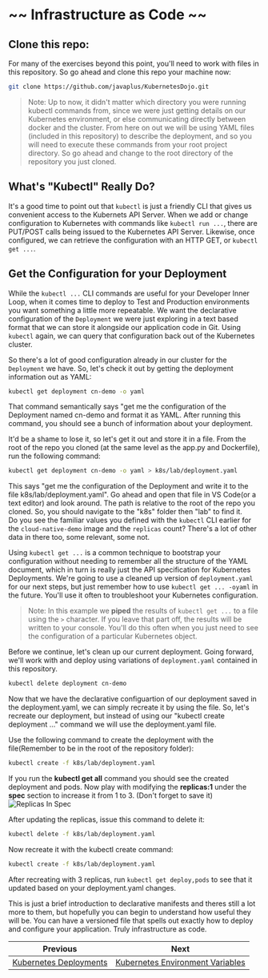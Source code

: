 # ~~ Infrastructure as Code ~~

## Clone this repo:
For many of the exercises beyond this point, you'll need to work with files in this repository.  So go ahead and clone this repo your machine now:
```bash
git clone https://github.com/javaplus/KubernetesDojo.git
```

> Note: Up to now, it didn't matter which directory you were running kubectl commands from, since we were just getting details on our Kubernetes environment, or else communicating directly between docker and the cluster.  From here on out we will be using YAML files (included in this repository) to describe the deployment, and so you will need to execute these commands from your root project directory.  So go ahead and change to the root directory of the repository you just cloned.

## What's "Kubectl" Really Do?

It's a good time to point out that `kubectl` is just a friendly CLI that gives us convenient access to the Kubernets API Server.  When we add or change configuration to Kubernetes with commands like `kubectl run ...`, there are PUT/POST calls being issued to the Kubernetes API Server.  Likewise, once configured, we can retrieve the configuration with an HTTP GET, or `kubectl get ...`.

## Get the Configuration for your Deployment

While the `kubectl ...` CLI commands are useful for your Developer Inner Loop, when it comes time to deploy to Test and Production environments you want something a little more repeatable.  We want the declarative configuration of the `Deployment` we were just exploring in a text based format that we can store it alongside our application code in Git.  Using `kubectl` again, we can query that configuration back out of the Kubernetes cluster.

So there's a lot of good configuration already in our cluster for the `Deployment` we have. So, let's check it out by getting the deployment information out as YAML:

```bash
kubectl get deployment cn-demo -o yaml
```
That command semantically says "get me the configuration of the Deployment named cn-demo and format it as YAML.
After running this command, you should see a bunch of information about your deployment. 

It'd be a shame to lose it, so let's get it out and store it in a file.
From the root of the repo you cloned (at the same level as the app.py and Dockerfile), run the following command:

```bash
kubectl get deployment cn-demo -o yaml > k8s/lab/deployment.yaml
```
This says "get me the configuration of the Deployment and write it to the file k8s/lab/deployment.yaml".  Go ahead and open that file in VS Code(or a text editor) and look around. The path is relative to the root of the repo you cloned. So, you should navigate to the "k8s" folder then "lab" to find it.  
Do you see the familiar values you defined with the `kubectl` CLI earlier for the `cloud-native-demo` image and the `replicas` count?  There's a lot of other data in there too, some relevant, some not.

Using `kubectl get ...` is a common technique to bootstrap your configuration without needing to remember all the structure of the YAML document, which in turn is really just the API specification for Kubernetes Deployments.  We're going to use a cleaned up version of `deployment.yaml` for our next steps, but just remember how to use `kubectl get ... -oyaml` in the future.  You'll use it often to troubleshoot your Kubernetes configuration.

> Note: In this example we **piped** the results of `kubectl get ...` to a file using the `>` character.  If you leave that part off, the results will be written to your console.  You'll do this often when you just need to see the configuration of a particular Kubernetes object.

Before we continue, let's clean up our current deployment.  Going forward, we'll work with and deploy using variations of `deployment.yaml` contained in this repository.

```bash
kubectl delete deployment cn-demo
```
Now that we have the declarative configuartion of our deployment saved in the deployment.yaml, we can simply recreate it by using the file.  So, let's recreate our deployment, but instead of using our "kubectl create deployment ..." command we will use the deployment.yaml file.  

Use the following command to create the deployment with the file(Remember to be in the root of the repository folder):

```bash
kubectl create -f k8s/lab/deployment.yaml
```

If you run the **kubectl get all** command you should see the created deployment and pods.
Now play with modifying the **replicas:1** under the **spec** section to increase it from 1 to 3. (Don't forget to save it)  
![Replicas In Spec](/images/replicas.PNG)


After updating the replicas, issue this command to delete it:
```bash
kubectl delete -f k8s/lab/deployment.yaml
```

Now recreate it with the kubectl create command:

```bash
kubectl create -f k8s/lab/deployment.yaml
```

After recreating with 3 replicas, run `kubectl get deploy,pods` to see that it updated based on your deployment.yaml changes.


This is just a brief introduction to declarative manifests and theres still a lot more to them, but hopefully you can begin to understand how useful they will be.  You can have a versioned file that spells out exactly how to deploy and configure your application.  Truly infrastructure as code.

Previous | Next
--- | ---
[Kubernetes Deployments](2_/kube_deploy_cloud_app.md) | [Kubernetes Environment Variables](4_/kube_env_vars.md)